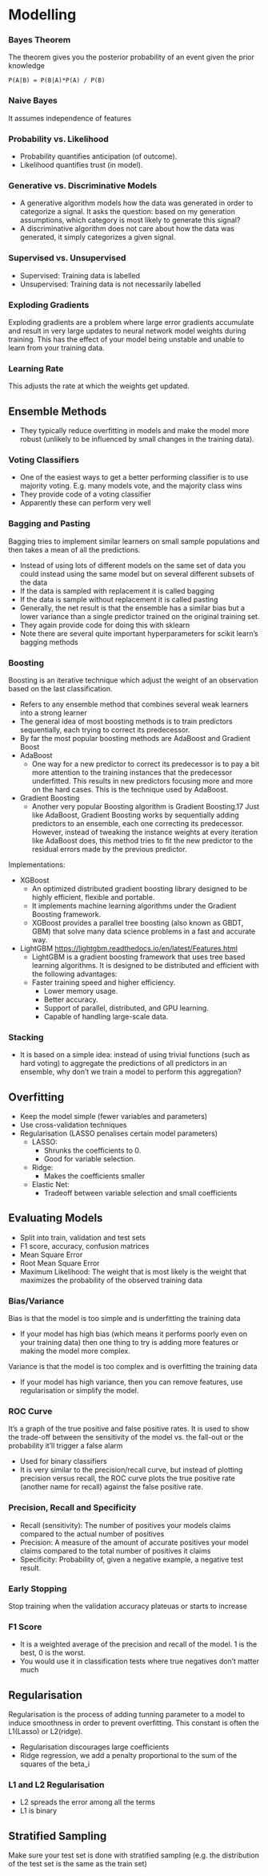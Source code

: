 # Modelling

### Bayes Theorem

The theorem gives you the posterior probability of an event given the prior knowledge

`P(A|B) = P(B|A)*P(A) / P(B)`

### Naive Bayes

It assumes independence of features

### Probability vs. Likelihood

- Probability quantifies anticipation (of outcome).
- Likelihood quantifies trust (in model).

### Generative vs. Discriminative Models

- A generative algorithm models how the data was generated in order to categorize a signal. It asks the question: based on my generation assumptions, which category is most likely to generate this signal? 
- A discriminative algorithm does not care about how the data was generated, it simply categorizes a given signal.

### Supervised vs. Unsupervised 

- Supervised: Training data is labelled
- Unsupervised: Training data is not necessarily labelled

### Exploding Gradients

Exploding gradients are a problem where large error gradients accumulate and result in very large updates to neural network model weights during training.
This has the effect of your model being unstable and unable to learn from your training data.

### Learning Rate

This adjusts the rate at which the weights get updated.


## Ensemble Methods

- They typically reduce overfitting in models and make the model more robust (unlikely to be influenced by small changes in the training data).


### Voting Classifiers
- One of the easiest ways to get a better performing classifier is to use majority voting. E.g. many models vote, and the majority class wins
- They provide code of a voting classifier
- Apparently these can perform very well

### Bagging and Pasting

Bagging tries to implement similar learners on small sample populations and then takes a mean of all the predictions.

- Instead of using lots of different models on the same set of data you could instead using the same model but on several different subsets of the data
- If the data is sampled with replacement it is called bagging
- If the data is sample without replacement it is called pasting
- Generally, the net result is that the ensemble has a similar bias but a lower variance than a single predictor trained on the original training set.
- They again provide code for doing this with sklearn
- Note there are several quite important hyperparameters for scikit learn’s bagging methods


### Boosting

Boosting is an iterative technique which adjust the weight of an observation based on the last classification.

- Refers to any ensemble method that combines several weak learners into a strong learner
- The general idea of most boosting methods is to train predictors sequentially, each trying to correct its predecessor.
- By far the most popular boosting methods are AdaBoost and Gradient Boost
- AdaBoost
    - One way for a new predictor to correct its predecessor is to pay a bit more attention to the training instances that the predecessor underfitted. This results in new predictors focusing more and more on the hard cases. This is the technique used by AdaBoost.
- Gradient Boosting
    - Another very popular Boosting algorithm is Gradient Boosting.17 Just like AdaBoost, Gradient Boosting works by sequentially adding predictors to an ensemble, each one correcting its predecessor. However, instead of tweaking the instance weights at every iteration like AdaBoost does, this method tries to fit the new predictor to the residual errors made by the previous predictor.

Implementations:

- XGBoost 
    - An optimized distributed gradient boosting library designed to be highly efficient, flexible and portable. 
    - It implements machine learning algorithms under the Gradient Boosting framework. 
    - XGBoost provides a parallel tree boosting (also known as GBDT, GBM) that solve many data science problems in a fast and accurate way. 
- LightGBM https://lightgbm.readthedocs.io/en/latest/Features.html
    - LightGBM is a gradient boosting framework that uses tree based learning algorithms. It is designed to be distributed and efficient with the following advantages:
    - Faster training speed and higher efficiency.
        - Lower memory usage.
        - Better accuracy.
        - Support of parallel, distributed, and GPU learning.
        - Capable of handling large-scale data.

### Stacking
- It is based on a simple idea: instead of using trivial functions (such as hard voting) to aggregate the predictions of all predictors in an ensemble, why don’t we train a model to perform this aggregation?


## Overfitting

- Keep the model simple (fewer variables and parameters)
- Use cross-validation techniques
- Regularisation (LASSO penalises certain model parameters)
    - LASSO: 
        - Shrunks the coefficients to 0. 
        - Good for variable selection.
    - Ridge:
        - Makes the coefficients smaller
    - Elastic Net:
        - Tradeoff between variable selection and small coefficients

## Evaluating Models

- Split into train, validation and test sets
- F1 score, accuracy, confusion matrices
- Mean Square Error
- Root Mean Square Error
- Maximum Likelihood: The weight that is most likely is the weight that maximizes the probability of the observed training data

### Bias/Variance

Bias is that the model is too simple and is underfitting the training data
- If your model has high bias (which means it performs poorly even on your training data) then one thing to try is adding more features or making the model more complex.

Variance is that the model is too complex and is overfitting the training data
- If your model has high variance, then you can remove features, use regularisation or simplify the model.


### ROC Curve

It’s a graph of the true positive and false positive rates. It is used to show the trade-off between the sensitivity of the model vs. the fall-out or the probability it’ll trigger a false alarm

- Used for binary classifiers
- It is very similar to the precision/recall curve, but instead of plotting precision versus recall, the ROC curve plots the true positive rate (another name for recall) against the false positive rate.


### Precision, Recall and Specificity

- Recall (sensitivity): The number of positives your models claims compared to the actual number of positives
- Precision: A measure of the amount of accurate positives your model claims compared to the total number of positives it claims
- Specificity: Probability of, given a negative example, a negative test result.

### Early Stopping

Stop training when the validation accuracy plateuas or starts to increase

### F1 Score

- It is a weighted average of the precision and recall of the model. 1 is the best, 0 is the worst.
- You would use it in classification tests where true negatives don’t matter much


## Regularisation

Regularisation is the process of adding tunning parameter to a model to induce smoothness in order to prevent overfitting.
This constant is often the L1(Lasso) or L2(ridge).

- Regularisation discourages large coefficients
- Ridge regression, we add a penalty proportional to the sum of the squares of the beta_i



### L1 and L2 Regularisation

- L2 spreads the error among all the terms
- L1 is binary

## Stratified Sampling

Make sure your test set is done with stratified sampling (e.g. the distribution of the test set is the same as the train set)


